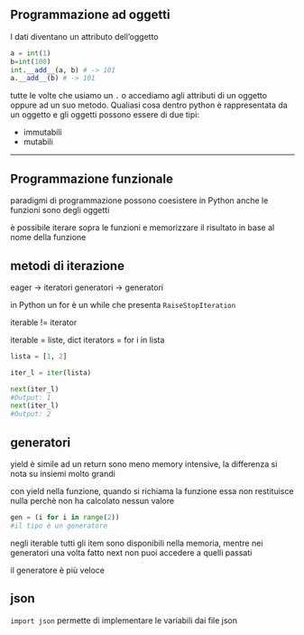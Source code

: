 ## Programmazione ad oggetti
I dati diventano un attributo dell’oggetto

```python
a = int(1)
b=int(100)
int.__add__(a, b) # -> 101
a.__add__(b) # -> 101

```

tutte le volte che usiamo un `.` o accediamo agli attributi di un oggetto oppure ad un suo metodo. 
Qualiasi cosa dentro python è rappresentata da un oggetto e gli oggetti possono essere di due tipi:
- immutabili
- mutabili

---
## Programmazione funzionale 
paradigmi di programmazione possono coesistere in Python
anche le funzioni sono degli oggetti 

è possibile iterare sopra le funzioni e memorizzare il risultato in base al nome della funzione

## metodi di iterazione

eager → iteratori
generatori → generatori

in Python un for è un while che presenta `RaiseStopIteration`

iterable != iterator

iterable = liste, dict
iterators = for i in lista

```python
lista = [1, 2]

iter_l = iter(lista)

next(iter_l)
#Output: 1
next(iter_l)
#Output: 2
```

## generatori

yield è simile ad un return
sono meno memory intensive, la differenza si nota su insiemi molto grandi

con yield nella funzione, quando si richiama la funzione essa non restituisce nulla perchè non ha calcolato nessun valore
```python
gen = (i for i in range(2))
#il tipo è un generatore

```

negli iterable tutti gli item sono disponibili nella memoria, mentre nei generatori una volta fatto next non puoi accedere a quelli passati

il generatore è più veloce

## json

`import json`
permette di implementare le variabili dai file json






















































